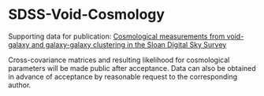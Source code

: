 # SDSS-Void-Cosmology

Supporting data for publication: [Cosmological measurements from void-galaxy and galaxy-galaxy clustering in the Sloan Digital Sky Survey](https://arxiv.org/abs/2303.06143)

Cross-covariance matrices and resulting likelihood for cosmological parameters will be made public after acceptance. Data can also be obtained in advance of acceptance by reasonable request to the corresponding author.
